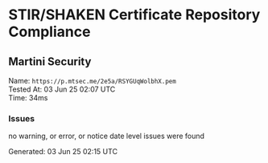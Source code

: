 # STIR/SHAKEN Certificate Repository Compliance

## Martini Security

Name: `https://p.mtsec.me/2e5a/RSYGUqWolbhX.pem`\
Tested At: 03 Jun 25 02:07 UTC\
Time: 34ms

### Issues

no warning, or error, or notice date level issues were found

Generated: 03 Jun 25 02:15 UTC